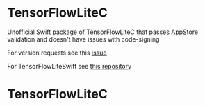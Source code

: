 # TensorFlowLiteC

Unofficial Swift package of TensorFlowLiteC that passes AppStore validation and doesn't have issues with code-signing

For version requests see this [issue](https://github.com/tareksabry1337/TensorFlowLiteC/issues/1)

For TensorFlowLiteSwift see [this repository](https://github.com/tareksabry1337/TensorFlowLiteSwift)
# TensorFlowLiteC

